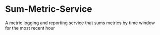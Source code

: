 # Sum-Metric-Service
A metric logging and reporting service that sums metrics by time window for the most recent hour
